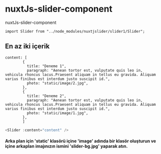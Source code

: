 # nuxtJs-slider-component
nuxtJs-slider-component

```nuxtjs
import Slider from "../node_modules/nuxtjslider/slider1/Slider";
```
## En az iki içerik

```vuejs
content: [
        {
          title: "Deneme 1",
          paragraph: "Aenean tortor est, vulputate quis leo in, vehicula rhoncus lacus.Praesent aliquam in tellus eu gravida. Aliquam varius finibus est interdum justo suscipit id.",
          photo: "static/image/2.jpg",
        },
        {
          title: "Deneme 2",
          paragraph: "Aenean tortor est, vulputate quis leo in, vehicula rhoncus lacus.Praesent aliquam in tellus eu gravida. Aliquam varius finibus est interdum justo suscipit id.",
          photo: "static/image/1.jpg",
        },
        ]
 ```
 
 ````js
 <Slider :content="content" />
 ````
 
 #### Arka plan için 'static' klasörü içine 'image' adında bir klasör oluşturun ve içine arkaplan imajınızın ismini 'slider-bg.jpg' yaparak atın.
 
